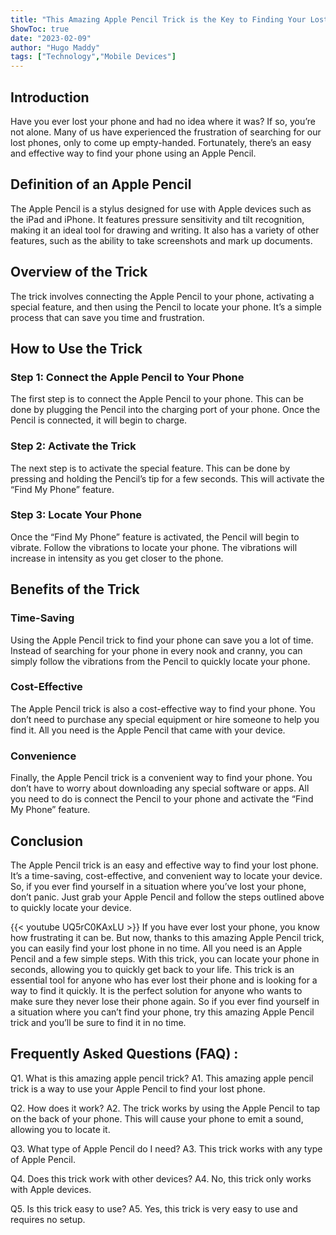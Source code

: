 ```yaml
---
title: "This Amazing Apple Pencil Trick is the Key to Finding Your Lost Phone!"
ShowToc: true 
date: "2023-02-09"
author: "Hugo Maddy" 
tags: ["Technology","Mobile Devices"]
---
```

## Introduction

Have you ever lost your phone and had no idea where it was? If so, you’re not alone. Many of us have experienced the frustration of searching for our lost phones, only to come up empty-handed. Fortunately, there’s an easy and effective way to find your phone using an Apple Pencil.

## Definition of an Apple Pencil 

The Apple Pencil is a stylus designed for use with Apple devices such as the iPad and iPhone. It features pressure sensitivity and tilt recognition, making it an ideal tool for drawing and writing. It also has a variety of other features, such as the ability to take screenshots and mark up documents.

## Overview of the Trick

The trick involves connecting the Apple Pencil to your phone, activating a special feature, and then using the Pencil to locate your phone. It’s a simple process that can save you time and frustration. 

## How to Use the Trick

### Step 1: Connect the Apple Pencil to Your Phone

The first step is to connect the Apple Pencil to your phone. This can be done by plugging the Pencil into the charging port of your phone. Once the Pencil is connected, it will begin to charge.

### Step 2: Activate the Trick

The next step is to activate the special feature. This can be done by pressing and holding the Pencil’s tip for a few seconds. This will activate the “Find My Phone” feature.

### Step 3: Locate Your Phone

Once the “Find My Phone” feature is activated, the Pencil will begin to vibrate. Follow the vibrations to locate your phone. The vibrations will increase in intensity as you get closer to the phone.

## Benefits of the Trick

### Time-Saving

Using the Apple Pencil trick to find your phone can save you a lot of time. Instead of searching for your phone in every nook and cranny, you can simply follow the vibrations from the Pencil to quickly locate your phone.

### Cost-Effective

The Apple Pencil trick is also a cost-effective way to find your phone. You don’t need to purchase any special equipment or hire someone to help you find it. All you need is the Apple Pencil that came with your device.

### Convenience

Finally, the Apple Pencil trick is a convenient way to find your phone. You don’t have to worry about downloading any special software or apps. All you need to do is connect the Pencil to your phone and activate the “Find My Phone” feature. 

## Conclusion

The Apple Pencil trick is an easy and effective way to find your lost phone. It’s a time-saving, cost-effective, and convenient way to locate your device. So, if you ever find yourself in a situation where you’ve lost your phone, don’t panic. Just grab your Apple Pencil and follow the steps outlined above to quickly locate your device.

{{< youtube UQ5rC0KAxLU >}} 
If you have ever lost your phone, you know how frustrating it can be. But now, thanks to this amazing Apple Pencil trick, you can easily find your lost phone in no time. All you need is an Apple Pencil and a few simple steps. With this trick, you can locate your phone in seconds, allowing you to quickly get back to your life. This trick is an essential tool for anyone who has ever lost their phone and is looking for a way to find it quickly. It is the perfect solution for anyone who wants to make sure they never lose their phone again. So if you ever find yourself in a situation where you can’t find your phone, try this amazing Apple Pencil trick and you’ll be sure to find it in no time.

## Frequently Asked Questions (FAQ) :
Q1. What is this amazing apple pencil trick?
A1. This amazing apple pencil trick is a way to use your Apple Pencil to find your lost phone.

Q2. How does it work?
A2. The trick works by using the Apple Pencil to tap on the back of your phone. This will cause your phone to emit a sound, allowing you to locate it.

Q3. What type of Apple Pencil do I need?
A3. This trick works with any type of Apple Pencil.

Q4. Does this trick work with other devices?
A4. No, this trick only works with Apple devices.

Q5. Is this trick easy to use?
A5. Yes, this trick is very easy to use and requires no setup.


